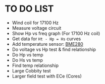 # TO DO LIST

- Wind coil for 17100 Hz
- Measure voltage circuit
- Show Hp vs freq graph (For 17100 Hz coil)
- Get data for `Ht - Hp = Hs` curves
- Add temperature sensor: [BME280](https://github.com/catdog2/mpy_bme280_esp8266)
- Do voltage vs Hp test & find relationship
- Do Hp vs temp
- Do Hs vs temp
- Find temp relationship
- Large Cobbity test
- Larger field test with ECe (Cores)
